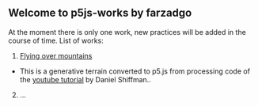 ## Welcome to p5js-works by farzadgo

At the moment there is only one work, new practices will be added in the course of time.
List of works:
1. [Flying over mountains](https://farzadgo.github.io/p5js-works/flying_over/index.html)
  - This is a generative terrain converted to p5.js from processing code of the [youtube tutorial](https://www.youtube.com/watch?v=IKB1hWWedMk) by Daniel Shiffman..
2. ...
